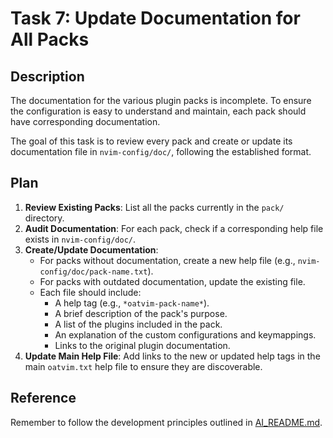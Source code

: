 # Task 7: Update Documentation for All Packs

## Description

The documentation for the various plugin packs is incomplete. To ensure the configuration is easy to understand and maintain, each pack should have corresponding documentation.

The goal of this task is to review every pack and create or update its documentation file in `nvim-config/doc/`, following the established format.

## Plan

1.  **Review Existing Packs**: List all the packs currently in the `pack/` directory.
2.  **Audit Documentation**: For each pack, check if a corresponding help file exists in `nvim-config/doc/`.
3.  **Create/Update Documentation**:
    -   For packs without documentation, create a new help file (e.g., `nvim-config/doc/pack-name.txt`).
    -   For packs with outdated documentation, update the existing file.
    -   Each file should include:
        -   A help tag (e.g., `*oatvim-pack-name*`).
        -   A brief description of the pack's purpose.
        -   A list of the plugins included in the pack.
        -   An explanation of the custom configurations and keymappings.
        -   Links to the original plugin documentation.
4.  **Update Main Help File**: Add links to the new or updated help tags in the main `oatvim.txt` help file to ensure they are discoverable.

## Reference

Remember to follow the development principles outlined in [AI_README.md](mdc:AI_README.md). 